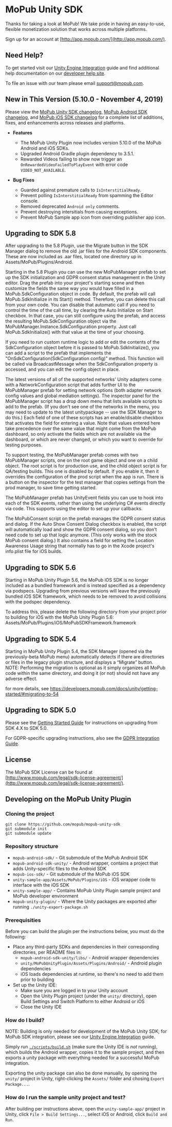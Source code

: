 # MoPub Unity SDK

Thanks for taking a look at MoPub! We take pride in having an easy-to-use, flexible monetization solution that works across multiple platforms.

Sign up for an account at [http://app.mopub.com/](http://app.mopub.com/).

## Need Help?

To get started visit our [Unity Engine Integration](https://www.mopub.com/resources/docs/unity-engine-integration/) guide and find additional help documentation on our [developer help site](http://dev.twitter.com/mopub).

To file an issue with our team please email [support@mopub.com](mailto:support@mopub.com).

## New in This Version (5.10.0 - November 4, 2019)
Please view the [MoPub Unity SDK changelog](https://github.com/mopub/mopub-unity-sdk/blob/master/CHANGELOG.md), [MoPub Android SDK changelog](https://github.com/mopub/mopub-android-sdk/blob/master/CHANGELOG.md), and [MoPub iOS SDK changelog](https://github.com/mopub/mopub-ios-sdk/blob/master/CHANGELOG.md) for a complete list of additions, fixes, and enhancements across releases and platforms.

- **Features**
  - The MoPub Unity Plugin now includes version 5.10.0 of the MoPub Android and iOS SDKs.
  - Upgraded Android Gradle plugin dependency to 3.5.1.
  - Rewarded Videos failing to show now trigger an `OnRewardedVideoFailedToPlayEvent` with error code `VIDEO_NOT_AVAILABLE`.

- **Bug Fixes**
  - Guarded against premature calls to `IsInterstitialReady`.
  - Prevent polling `IsInterstitialReady` from spamming the Editor console.
  - Removed deprecated `Android only` comments.
  - Prevent destroying intersitials from causing exceptions.
  - Prevent MoPub Sample app icon from overriding publisher app icon.


## Upgrading to SDK 5.8

After upgrading to the 5.8 Plugin, use the Migrate button in the SDK Manager dialog to remove the old .jar files for the Android SDK components.  These are now included as .aar files, located one directory up in Assets/MoPub/Plugins/Android.

Starting in the 5.8 Plugin you can use the new MoPubManager prefab to set up the SDK initialization and GDPR consent status management in the Unity editor.  Drag the prefab into your project's starting scene and then customize the fields the same way you would have filled in a MoPub.SdkConfiguration object in code.  By default, the prefab will call MoPub.SdkInitialize in its Start() method.  Therefore, you can delete this call from your own code.  You can disable that automatic call if you need to control the time of the call time, by clearing the Auto Initialize on Start checkbox.  In that case, you can still configure using the prefab, and access the resulting MoPub.SdkConfiguration object via the MoPubManager.Instance.SdkConfiguration property.  Just call MoPub.SdkInitialize() with that value at the time of your choosing.

If you need to run custom runtime logic to add or edit the contents of the SdkConfiguration object before it is passed to MoPub.SdkInitialize(), you can add a script to the prefab that implements the "OnSdkConfiguration(SdkConfiguration config)" method.  This function will be called via BroadcastMessage when the SdkConfiguration property is accessed, and you can edit the config object in place.

The latest versions of all of the supported networks' Unity adapters come with a NetworkConfiguration script that adds further UI to the MoPubManager prefab for setting network options (both adapter network config values and global mediation settings).  The inspector panel for the MoPubManager script has a drop down menu that lists available scripts to add to the prefab.  (If you don't see one of the networks in the menu, you may need to update to the latest unitypackage -- use the SDK Manager to do this.)  Each field of one of these scripts has an enable/disable checkbox that activates the field for entering a value.  Note that values entered here take precedence over the same value that might come from the MoPub dashboard, so only activate the fields which are not available via the dashboard, or which are never changed, or which you want to override for testing purposes.

To support testing, the MoPubManager prefab comes with two MoPubManager scripts, one on the root game object and one on a child object.  The root script is for production use, and the child object script is for QA/testing builds.  This one is disabled by default.  If you enable it, then it overrides the configuration of the prod script when the app is run.  There is a button on the inspector for the test manager that copies settings from the prod manager, to save time getting started.

The MoPubManager prefab has UnityEvent fields you can use to hook into each of the SDK events, rather than using the underlying C# events directly via code.  This supports using the editor to set up your callbacks.

The MoPubConsent script on the prefab manages the GDPR consent status and dialog.  If the Auto Show Consent Dialog checkbox is enabled, the script will automatically load and show the GDPR consent dialog, so you don't need code to set up that logic anymore.  (This only works with the stock MoPub consent dialog.)  It also contains a field for setting the Location Awareness Usage string that normally has to go in the Xcode project's info.plist file for iOS builds.

## Upgrading to SDK 5.6

Starting in MoPub Unity Plugin 5.6, the MoPub iOS SDK is no longer included as a bundled framework and is instead specified as a dependency via podspecs. Upgrading from previous versions will leave the previously bundled iOS SDK framework, which needs to be removed to avoid collisions with the podspec dependency.

To address this, please delete the following directory from your project prior to building for iOS with the MoPub Unity Plugin 5.6: Assets/MoPub/Plugins/iOS/MoPubSDKFramework.framework

## Upgrading to SDK 5.4

Starting in MoPub Unity Plugin 5.4, the SDK Manager (opened via the previously-beta MoPub menu) automatically detects if there are directories or files in the legacy plugin structure, and displays a “Migrate” button.
NOTE: Performing the migration is optional as it simply organizes all MoPub code within the same directory, and doing it (or not) should not have any adverse effect.

for more details, see https://developers.mopub.com/docs/unity/getting-started/#migrating-to-54

## Upgrading to SDK 5.0

Please see the [Getting Started Guide](https://developers.mopub.com/docs/unity/getting-started/) for instructions on upgrading from SDK 4.X to SDK 5.0.

For GDPR-specific upgrading instructions, also see the [GDPR Integration Guide](https://developers.mopub.com/docs/publisher/gdpr-guide/).

## License

The MoPub SDK License can be found at [http://www.mopub.com/legal/sdk-license-agreement/](http://www.mopub.com/legal/sdk-license-agreement/).

## Developing on the MoPub Unity Plugin

### Cloning the project
```
git clone https://github.com/mopub/mopub-unity-sdk
git submodule init
git submodule update
```

### Repository structure

* `mopub-android-sdk/` - Git submodule of the MoPub Android SDK
* `mopub-android-sdk-unity/` - Android wrapper, contains a project that adds Unity-specific files to the Android SDK
* `mopub-ios-sdk/` - Git submodule of the MoPub iOS SDK
* `unity-sample-app/Assets/MoPub/Plugins/iOS` - iOS wrapper code to interface with the iOS SDK
* `unity-sample-app/` - Contains MoPub Unity Plugin sample project and MoPub developer environment
* `mopub-unity-plugin/` - Where the Unity packages are exported after running `./unity-export-package.sh`

### Prerequisities
Before you can build the plugin per the instructions below, you must do the following:
* Place any third-party SDKs and dependencies in their corresponding directories, per README files in:
  * `mopub-android-sdk-unity/libs/` - Android wrapper dependencies
  * `unity/MoPubUnityPlugin/Assets/Plugins/Android/` - Android plugin dependencies
  * iOS loads dependencies at runtime, so there's no need to add them prior to building
* Set up the Unity IDE:
  * Make sure you are logged in to your Unity account
  * Open the Unity Plugin project (under the `unity/` directory), open Build Settings and Switch Platform to either Android or iOS
  * Close the Unity IDE

### How do I build?

NOTE: Building is only needed for development of the MoPub Unity SDK; for MoPub SDK integration, please see our [Unity Engine Integration](https://www.mopub.com/resources/docs/unity-engine-integration/) guide.

Simply run [`./scripts/build.sh`](https://github.com/mopub/mopub-unity-sdk/blob/master/scripts/build.sh) (make sure the Unity IDE is *not* running), which builds the Android wrapper, copies it to the sample project, and then exports a unity package with everything needed for a successful MoPub integration.

Exporting the unity package can also be done manually, by opening the `unity/` project in Unity, right-clicking the `Assets/` folder and chosing `Export Package...`.

### How do I run the sample unity project and test?

After building per instructions above, open the `unity-sample-app/` project in Unity, click `File > Build Settings...`, select iOS or Android, click `Build and Run`.
